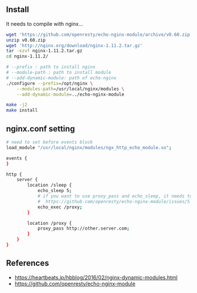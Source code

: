 ## Install

It needs to compile with nginx...

```bash
wget 'https://github.com/openresty/echo-nginx-module/archive/v0.60.zip'
unzip v0.60.zip
wget 'http://nginx.org/download/nginx-1.11.2.tar.gz'
tar -xzvf nginx-1.11.2.tar.gz
cd nginx-1.11.2/

# --prefix : path to install nginx
# --module-path : path to install module
# --add-dynamic-module: path of echo-nginx
./configure --prefix=/opt/nginx \
    --modules-path=/usr/local/nginx/modules \
    --add-dynamic-module=../echo-nginx-module

make -j2
make install
```

## nginx.conf setting

```bash
# need to set before events block
load_module "/usr/local/nginx/modules/ngx_http_echo_module.so";

events {
} 

http {
	server {
		location /sleep {
			echo_sleep 5;
			# if you want to use proxy_pass and echo_sleep, it needs to divide path
			#  https://github.com/openresty/echo-nginx-module/issues/5
			echo_exec /proxy;
		}

		location /proxy {
			proxy_pass http://other.server.com;
		}
	}
}
```

## References

* https://heartbeats.jp/hbblog/2016/02/nginx-dynamic-modules.html
* https://github.com/openresty/echo-nginx-module
